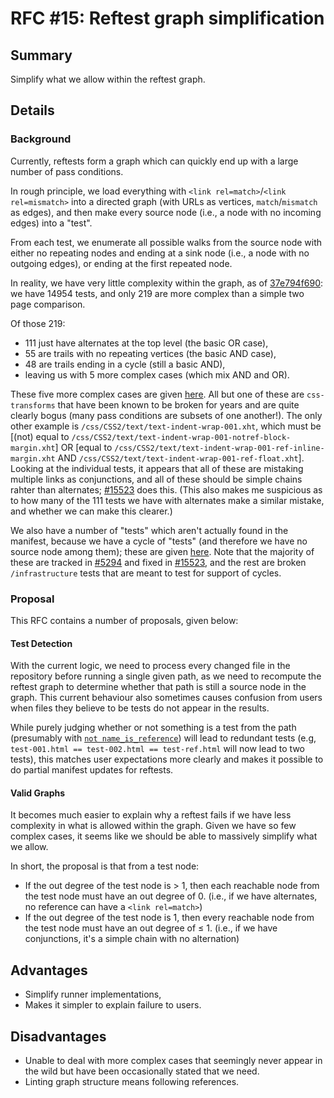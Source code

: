 # RFC #15: Reftest graph simplification

## Summary

Simplify what we allow within the reftest graph.

## Details

### Background

Currently, reftests form a graph which can quickly end up with a large number of pass conditions.

In rough principle, we load everything with `<link rel=match>`/`<link rel=mismatch>` into a directed graph (with URLs as vertices, `match`/`mismatch` as edges), and then make every source node (i.e., a node with no incoming edges) into a "test".

From each test, we enumerate all possible walks from the source node with either no repeating nodes and ending at a sink node (i.e., a node with no outgoing edges), or ending at the first repeated node.

In reality, we have very little complexity within the graph, as of [37e794f690](https://github.com/web-platform-tests/wpt/tree/37e794f69091ffed1dfa7399a3ef154125fddda9): we have 14954 tests, and only 219 are more complex than a simple two page comparison.

Of those 219:
 * 111 just have alternates at the top level (the basic OR case),
 * 55 are trails with no repeating vertices (the basic AND case),
 * 48 are trails ending in a cycle (still a basic AND),
 * leaving us with 5 more complex cases (which mix AND and OR).
 
These five more complex cases are given [here](https://gist.github.com/gsnedders/7874fe11acd1dc8eaacb7448db8ca690). All but one of these are `css-transforms` that have been known to be broken for years and are quite clearly bogus (many pass conditions are subsets of one another!). The only other example is `/css/CSS2/text/text-indent-wrap-001.xht`, which must be \[(not) equal to `/css/CSS2/text/text-indent-wrap-001-notref-block-margin.xht`] OR \[equal to `/css/CSS2/text/text-indent-wrap-001-ref-inline-margin.xht` AND `/css/CSS2/text/text-indent-wrap-001-ref-float.xht`]. Looking at the individual tests, it appears that all of these are mistaking multiple links as conjunctions, and all of these should be simple chains rahter than alternates; [#15523](https://github.com/web-platform-tests/wpt/pull/15523) does this. (This also makes me suspicious as to how many of the 111 tests we have with alternates make a similar mistake, and whether we can make this clearer.)

We also have a number of "tests" which aren't actually found in the manifest, because we have a cycle of "tests" (and therefore we have no source node among them); these are given [here](https://gist.github.com/gsnedders/ce17e7df69ee89ce471d5a553b826dd2). Note that the majority of these are tracked in [#5294](https://github.com/web-platform-tests/wpt/issues/5492) and fixed in [#15523](https://github.com/web-platform-tests/wpt/pull/15523), and the rest are broken `/infrastructure` tests that are meant to test for support of cycles.

### Proposal

This RFC contains a number of proposals, given below:

#### Test Detection

With the current logic, we need to process every changed file in the repository before running a single given path, as we need to recompute the reftest graph to determine whether that path is still a source node in the graph. This current behaviour also sometimes causes confusion from users when files they believe to be tests do not appear in the results.

While purely judging whether or not something is a test from the path (presumably with [`not name_is_reference`](https://github.com/web-platform-tests/wpt/blob/6111e21ca42dea24a07df1acfbed78769a415b5b/tools/manifest/sourcefile.py#L335)) will lead to redundant tests (e.g, `test-001.html == test-002.html == test-ref.html` will now lead to two tests), this matches user expectations more clearly and makes it possible to do partial manifest updates for reftests.

#### Valid Graphs

It becomes much easier to explain why a reftest fails if we have less complexity in what is allowed within the graph. Given we have so few complex cases, it seems like we should be able to massively simplify what we allow.

In short, the proposal is that from a test node:

 * If the out degree of the test node is > 1, then each reachable node from the test node must have an out degree of 0. (i.e., if we have alternates, no reference can have a `<link rel=match>`)
 * If the out degree of the test node is 1, then every reachable node from the test node must have an out degree of ≤ 1. (i.e., if we have conjunctions, it's a simple chain with no alternation)
 
## Advantages

* Simplify runner implementations,
* Makes it simpler to explain failure to users.

## Disadvantages

* Unable to deal with more complex cases that seemingly never appear in the wild but have been occasionally stated that we need.
* Linting graph structure means following references.
